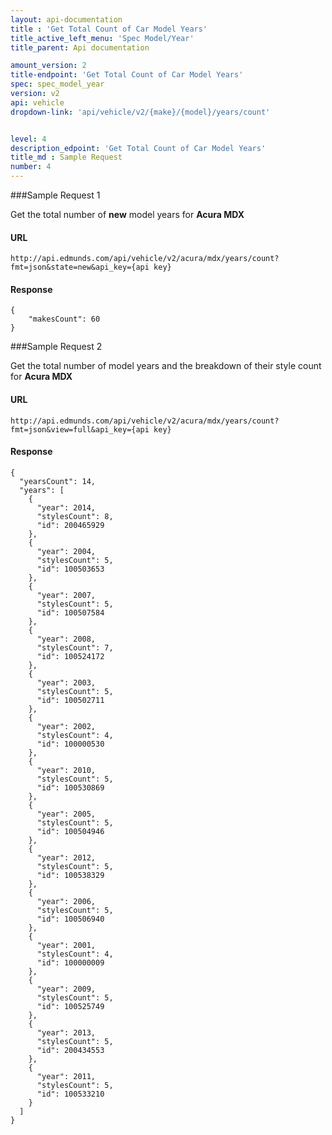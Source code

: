 ```yaml
---
layout: api-documentation
title : 'Get Total Count of Car Model Years'
title_active_left_menu: 'Spec Model/Year'
title_parent: Api documentation

amount_version: 2
title-endpoint: 'Get Total Count of Car Model Years'
spec: spec_model_year
version: v2
api: vehicle
dropdown-link: 'api/vehicle/v2/{make}/{model}/years/count'


level: 4
description_edpoint: 'Get Total Count of Car Model Years'
title_md : Sample Request
number: 4
---
```


###Sample Request 1

Get the total number of **new** model years for **Acura MDX**

#### URL

	http://api.edmunds.com/api/vehicle/v2/acura/mdx/years/count?fmt=json&state=new&api_key={api key}
	
#### Response

	{
		"makesCount": 60
	}
	
###Sample Request 2

Get the total number of model years and the breakdown of their style count for **Acura MDX**

#### URL

	http://api.edmunds.com/api/vehicle/v2/acura/mdx/years/count?fmt=json&view=full&api_key={api key}

#### Response

	{
	  "yearsCount": 14,
	  "years": [
	    {
	      "year": 2014,
	      "stylesCount": 8,
	      "id": 200465929
	    },
	    {
	      "year": 2004,
	      "stylesCount": 5,
	      "id": 100503653
	    },
	    {
	      "year": 2007,
	      "stylesCount": 5,
	      "id": 100507584
	    },
	    {
	      "year": 2008,
	      "stylesCount": 7,
	      "id": 100524172
	    },
	    {
	      "year": 2003,
	      "stylesCount": 5,
	      "id": 100502711
	    },
	    {
	      "year": 2002,
	      "stylesCount": 4,
	      "id": 100000530
	    },
	    {
	      "year": 2010,
	      "stylesCount": 5,
	      "id": 100530869
	    },
	    {
	      "year": 2005,
	      "stylesCount": 5,
	      "id": 100504946
	    },
	    {
	      "year": 2012,
	      "stylesCount": 5,
	      "id": 100538329
	    },
	    {
	      "year": 2006,
	      "stylesCount": 5,
	      "id": 100506940
	    },
	    {
	      "year": 2001,
	      "stylesCount": 4,
	      "id": 100000009
	    },
	    {
	      "year": 2009,
	      "stylesCount": 5,
	      "id": 100525749
	    },
	    {
	      "year": 2013,
	      "stylesCount": 5,
	      "id": 200434553
	    },
	    {
	      "year": 2011,
	      "stylesCount": 5,
	      "id": 100533210
	    }
	  ]
	}


